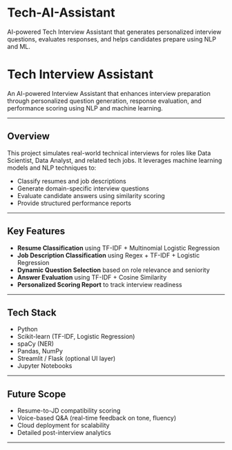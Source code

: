 # Tech-AI-Assistant
AI-powered Tech Interview Assistant that generates personalized interview questions, evaluates responses, and helps candidates prepare using NLP and ML.

# Tech Interview Assistant 

An AI-powered Interview Assistant that enhances interview preparation through personalized question generation, response evaluation, and performance scoring using NLP and machine learning.

---

## Overview

This project simulates real-world technical interviews for roles like Data Scientist, Data Analyst, and related tech jobs. It leverages machine learning models and NLP techniques to:

- Classify resumes and job descriptions
- Generate domain-specific interview questions
- Evaluate candidate answers using similarity scoring
- Provide structured performance reports

---

## Key Features

- **Resume Classification** using TF-IDF + Multinomial Logistic Regression
- **Job Description Classification** using Regex + TF-IDF + Logistic Regression
- **Dynamic Question Selection** based on role relevance and seniority
- **Answer Evaluation** using TF-IDF + Cosine Similarity
- **Personalized Scoring Report** to track interview readiness

---

## Tech Stack

- Python 
- Scikit-learn (TF-IDF, Logistic Regression)
- spaCy (NER)
- Pandas, NumPy
- Streamlit / Flask (optional UI layer)
- Jupyter Notebooks

---

## Future Scope

- Resume-to-JD compatibility scoring
- Voice-based Q&A (real-time feedback on tone, fluency)
- Cloud deployment for scalability
- Detailed post-interview analytics

---


